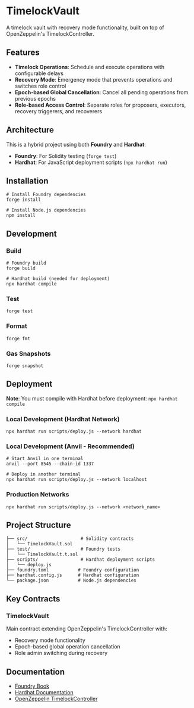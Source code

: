 # TimelockVault

A timelock vault with recovery mode functionality, built on top of OpenZeppelin's TimelockController.

## Features

- **Timelock Operations**: Schedule and execute operations with configurable delays
- **Recovery Mode**: Emergency mode that prevents operations and switches role control
- **Epoch-based Global Cancellation**: Cancel all pending operations from previous epochs
- **Role-based Access Control**: Separate roles for proposers, executors, recovery triggerers, and recoverers

## Architecture

This is a hybrid project using both **Foundry** and **Hardhat**:
- **Foundry**: For Solidity testing (`forge test`)
- **Hardhat**: For JavaScript deployment scripts (`npx hardhat run`)

## Installation

```shell
# Install Foundry dependencies
forge install

# Install Node.js dependencies  
npm install
```

## Development

### Build

```shell
# Foundry build
forge build

# Hardhat build (needed for deployment)
npx hardhat compile
```

### Test

```shell
forge test
```

### Format

```shell
forge fmt
```

### Gas Snapshots

```shell
forge snapshot
```

## Deployment

**Note**: You must compile with Hardhat before deployment: `npx hardhat compile`

### Local Development (Hardhat Network)

```shell
npx hardhat run scripts/deploy.js --network hardhat
```

### Local Development (Anvil - Recommended)

```shell
# Start Anvil in one terminal
anvil --port 8545 --chain-id 1337

# Deploy in another terminal
npx hardhat run scripts/deploy.js --network localhost
```

### Production Networks

```shell
npx hardhat run scripts/deploy.js --network <network_name>
```

## Project Structure

```
├── src/                    # Solidity contracts
│   └── TimelockVault.sol
├── test/                   # Foundry tests
│   └── TimelockVault.t.sol
├── scripts/                # Hardhat deployment scripts
│   └── deploy.js
├── foundry.toml           # Foundry configuration
├── hardhat.config.js      # Hardhat configuration
└── package.json           # Node.js dependencies
```

## Key Contracts

### TimelockVault

Main contract extending OpenZeppelin's TimelockController with:
- Recovery mode functionality
- Epoch-based global operation cancellation
- Role admin switching during recovery

## Documentation

- [Foundry Book](https://book.getfoundry.sh/)
- [Hardhat Documentation](https://hardhat.org/docs)
- [OpenZeppelin TimelockController](https://docs.openzeppelin.com/contracts/4.x/api/governance#TimelockController)
